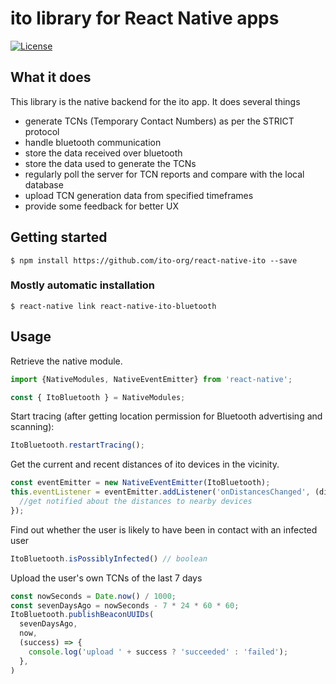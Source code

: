 # ito library for React Native apps

[![License](https://img.shields.io/badge/license-BSD--3--Clause--Clear-brightgreen)](LICENSE)

## What it does

This library is the native backend for the ito app. It does several things
- generate TCNs (Temporary Contact Numbers) as per the STRICT protocol
- handle bluetooth communication
- store the data received over bluetooth
- store the data used to generate the TCNs
- regularly poll the server for TCN reports and compare with the local database
- upload TCN generation data from specified timeframes
- provide some feedback for better UX

## Getting started

`$ npm install https://github.com/ito-org/react-native-ito --save`

### Mostly automatic installation

`$ react-native link react-native-ito-bluetooth`

## Usage
Retrieve the native module.
```js
import {NativeModules, NativeEventEmitter} from 'react-native';

const { ItoBluetooth } = NativeModules;
```

Start tracing (after getting location permission for Bluetooth advertising and scanning):
```javascript
ItoBluetooth.restartTracing();
```
Get the current and recent distances of ito devices in the vicinity.
```js
const eventEmitter = new NativeEventEmitter(ItoBluetooth);
this.eventListener = eventEmitter.addListener('onDistancesChanged', (distances) => {
  //get notified about the distances to nearby devices
});
```
Find out whether the user is likely to have been in contact with an infected user
```js
ItoBluetooth.isPossiblyInfected() // boolean
```

Upload the user's own TCNs of the last 7 days
```js
const nowSeconds = Date.now() / 1000;
const sevenDaysAgo = nowSeconds - 7 * 24 * 60 * 60;
ItoBluetooth.publishBeaconUUIDs(
  sevenDaysAgo,
  now,
  (success) => {
    console.log('upload ' + success ? 'succeeded' : 'failed');
  },
)
```
